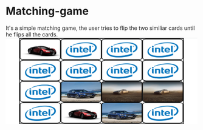 # Matching-game
It's a simple matching game, the user tries to flip the two similiar cards until he flips all the cards.
<img src= "screenshot.png"></img>
